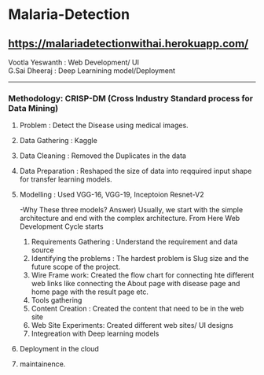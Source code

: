 # Malaria-Detection
https://malariadetectionwithai.herokuapp.com/                                                                                                                                                                            
----------------------------------------------------------------------------------------------------------------------------------------------------------------------                                                                                                                                           
Vootla Yeswanth : Web Development/ UI                                                                                                                                                                                      
G.Sai Dheeraj : Deep Learnining model/Deployment                                                                                                                                                                                                                                                                                                                       
------------------------------------------------------------------------------------------------------------------------------------------------------------------------ ---                                                                                                                                                                                           
### Methodology: CRISP-DM  (Cross Industry Standard process for Data Mining)
  1) Problem : Detect the Disease using medical images.
  2) Data Gathering : Kaggle 
  3) Data Cleaning : Removed the Duplicates in the data
  4) Data Preparation : Reshaped the size of data into reqquired input shape for transfer learning models.
  5) Modelling : Used VGG-16, VGG-19, Inceptoion Resnet-V2                                                                                                                                                                                         


     -Why These three models?
     Answer) Usually, we start with the simple architecture and end with the complex architecture.
                                                                                                                                                                                        From Here Web Development Cycle starts 
     1) Requirements Gathering : Understand the requirement and data source
     2) Identifying the problems : The hardest problem is Slug size and the future scope of the project.  
     3) Wire Frame work: Created the flow chart for connecting hte different web links like connecting the About page with disease page and home page with the result page etc.
     4) Tools gathering
     5) Content Creation : Created the content that need to be in the web site
     6) Web Site Experiments: Created different web sites/ UI designs
     7) Integreation with Deep learning models                                                                                                                                       
   6) Deployment in the cloud
   7) maintainence.
